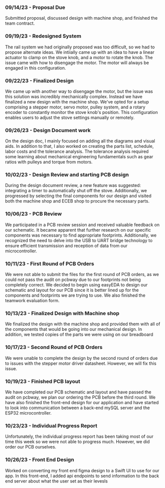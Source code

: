 <h3>09/14/23 - Proposal Due</h3>
Submitted proposal, discussed design with machine shop, and finished the team contract. 

<h3>09/19/23 - Redesigned System</h3>
The rail system we had originally proposed was too difficult, so we had to propose alternate ideas. We intiially came up with an idea to have a linear actuator
to clamp on the stove knob, and a motor to rotate the knob. The issue came with how to disengage the motor. The motor will always be engaged in this configuration.

<h3>09/22/23 - Finalized Design</h3>
We came up with another way to disengage the motor, but the issue was this solution was incredibly mechanically complex. Instead
we have finalized a new design with the machine shop. We've opted for a setup comprising a stepper motor, servo motor, pulley system, 
and a rotary encoder to constantly monitor the stove knob's position. This configuration enables users to adjust the stove settings manually or remotely.

<h3>09/26/23 - Design Document work</h3>
On the design doc, I mainly focused on adding all the diagrams and visual aids. In addition to that, I also worked on creating the parts list, schedule, labor costs
and the tolerance analysis. The tolerance analysis required some learning about mechanical engineering fundamentals such as gear ratios with pulleys and torque from 
motors.

<h3>10/02/23 - Design Review and starting PCB design</h3>
During the design document review, a new feature was suggested: integrating a timer to automatically shut off the stove.
Additionally, we progressed by selecting the final components for our design and visited both the machine shop and ECEB shop to procure the necessary parts.

<h3>10/06/23 - PCB Review</h3>
We participated in a PCB review session and received valuable feedback on our schematic. It became apparent that further research on our specific components was necessary to find appropriate footprints.
Additionally, we recognized the need to delve into the USB to UART bridge technology to ensure efficient transmission and reception of data from our microcontroller.

<h3>10/11/23 - First Round of PCB Orders</h3>
We were not able to submit the files for the first round of PCB orders, as we could not pass the audit on pcbway due to our footprints
not being completely correct. We decided to begin using easyEDA to design our schematic and layout for our PCB since it is better lined up
for the components and footprints we are trying to use. We also finished the teamwork evaluation form.

<h3>10/13/23 - Finalized Design with Machine shop</h3>
We finalized the design with the machine shop and provided them with all of the components that would be going into our mechanical design. In addition, we tested copies of the parts we were using on our
breadboard

<h3>10/17/23 - Second Round of PCB Orders</h3>
We were unable to complete the design by the second round of orders due to issues with the stepper motor driver datasheet. However, we will fix this issue.

<h3>10/19/23 - Finished PCB layout</h3>
We have completed our PCB schematic and layout and have passed the audit on pcbway, we plan our ordering the PCB before the third round.
We have also finished the front-end design for our application and have started to look into communication between a back-end mySQL server
and the ESP32 microcontroller.

<h3>10/23/23 - Individual Progress Report </h3>
Unfortunately, the individual progress report has been taking most of our time this week so we were not able to progress much. However, we did order our PCB ourselves.

<h3>10/26/23 - Front End Design </h3>
Worked on converting my front end figma design to a Swift UI to use for our app. In this front-end, I added api endpoints to send information to the back end server about what the user
set as their levesls


